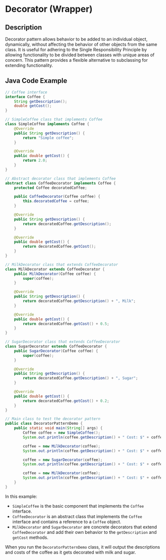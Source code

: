 # Decorator (Wrapper)

## Description

Decorator pattern allows behavior to be added to an individual object, dynamically, without affecting the behavior of other objects from the same class. It is useful for adhering to the Single Responsibility Principle by allowing functionality to be divided between classes with unique areas of concern. This pattern provides a flexible alternative to subclassing for extending functionality.

## Java Code Example

```java
// Coffee interface
interface Coffee {
    String getDescription();
    double getCost();
}

// SimpleCoffee class that implements Coffee
class SimpleCoffee implements Coffee {
    @Override
    public String getDescription() {
        return "Simple coffee";
    }

    @Override
    public double getCost() {
        return 2.0;
    }
}

// Abstract decorator class that implements Coffee
abstract class CoffeeDecorator implements Coffee {
    protected Coffee decoratedCoffee;

    public CoffeeDecorator(Coffee coffee) {
        this.decoratedCoffee = coffee;
    }

    @Override
    public String getDescription() {
        return decoratedCoffee.getDescription();
    }

    @Override
    public double getCost() {
        return decoratedCoffee.getCost();
    }
}

// MilkDecorator class that extends CoffeeDecorator
class MilkDecorator extends CoffeeDecorator {
    public MilkDecorator(Coffee coffee) {
        super(coffee);
    }

    @Override
    public String getDescription() {
        return decoratedCoffee.getDescription() + ", Milk";
    }

    @Override
    public double getCost() {
        return decoratedCoffee.getCost() + 0.5;
    }
}

// SugarDecorator class that extends CoffeeDecorator
class SugarDecorator extends CoffeeDecorator {
    public SugarDecorator(Coffee coffee) {
        super(coffee);
    }

    @Override
    public String getDescription() {
        return decoratedCoffee.getDescription() + ", Sugar";
    }

    @Override
    public double getCost() {
        return decoratedCoffee.getCost() + 0.2;
    }
}

// Main class to test the decorator pattern
public class DecoratorPatternDemo {
    public static void main(String[] args) {
        Coffee coffee = new SimpleCoffee();
        System.out.println(coffee.getDescription() + " Cost: $" + coffee.getCost());

        coffee = new MilkDecorator(coffee);
        System.out.println(coffee.getDescription() + " Cost: $" + coffee.getCost());

        coffee = new SugarDecorator(coffee);
        System.out.println(coffee.getDescription() + " Cost: $" + coffee.getCost());

        coffee = new MilkDecorator(coffee);
        System.out.println(coffee.getDescription() + " Cost: $" + coffee.getCost());
    }
}
```

In this example:

* `SimpleCoffee` is the basic component that implements the `Coffee` interface.
* `CoffeeDecorator` is an abstract class that implements the `Coffee` interface and contains a reference to a `Coffee` object.
* `MilkDecorator` and `SugarDecorator` are concrete decorators that extend `CoffeeDecorator` and add their own behavior to the `getDescription` and `getCost` methods.

When you run the `DecoratorPatternDemo` class, it will output the descriptions and costs of the coffee as it gets decorated with milk and sugar.

